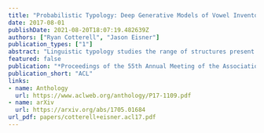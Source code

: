 ```yaml
---
title: "Probabilistic Typology: Deep Generative Models of Vowel Inventories"
date: 2017-08-01
publishDate: 2021-08-20T18:07:19.482639Z
authors: ["Ryan Cotterell", "Jason Eisner"]
publication_types: ["1"]
abstract: "Linguistic typology studies the range of structures present in human language. The main goal of the field is to discover which sets of possible phenomena are universal, and which are merely frequent. For example, all languages have vowels, while most---but not all---languages have an /u/ sound. In this paper we present the first probabilistic treatment of a basic question in phonological typology: What makes a natural vowel inventory? We introduce a series of deep stochastic point processes, and contrast them with previous computational, simulation-based approaches. We provide a comprehensive suite of experiments on over 200 distinct languages."
featured: false
publication: "*Proceedings of the 55th Annual Meeting of the Association for Computational Linguistics*"
publication_short: "ACL"
links:
- name: Anthology
  url: https://www.aclweb.org/anthology/P17-1109.pdf
- name: arXiv
  url: https://arxiv.org/abs/1705.01684
url_pdf: papers/cotterell+eisner.acl17.pdf
---
```


